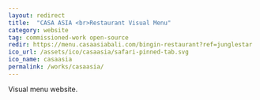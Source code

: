 ```yaml
---
layout: redirect
title:  "CASA ASIA <br>Restaurant Visual Menu"
category: website
tag: commissioned-work open-source
redir: https://menu.casaasiabali.com/bingin-restaurant?ref=junglestar
ico_url: /assets/ico/casaasia/safari-pinned-tab.svg
ico_name: casaasia
permalink: /works/casaasia/
---
```


Visual menu website.
